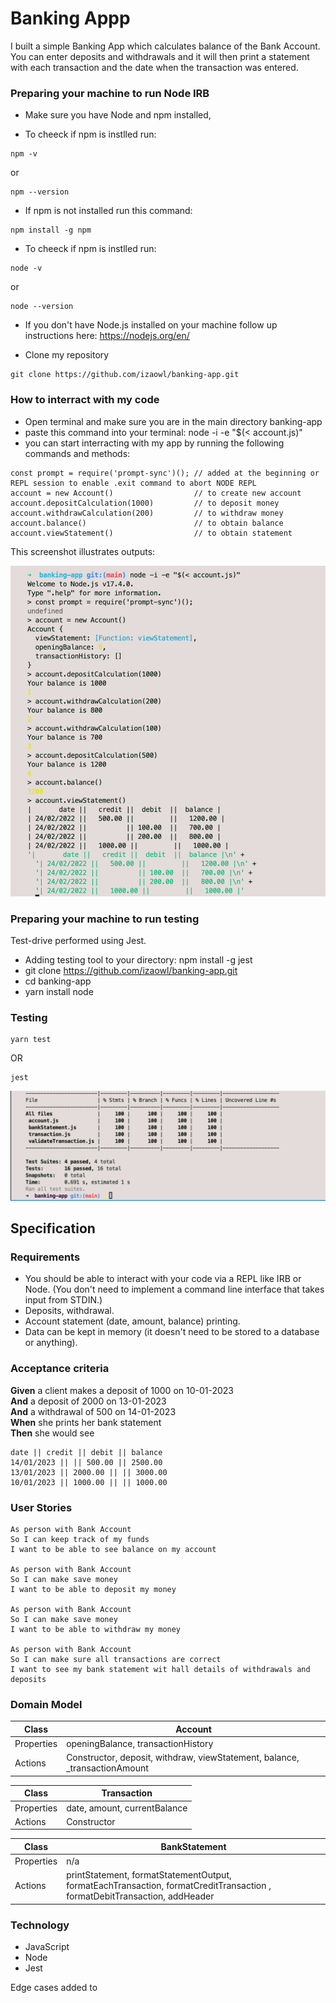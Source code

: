 # Banking Appp

I built a simple Banking App which calculates balance of the Bank Account. You can enter deposits and withdrawals and it will then print a statement with each transaction and the date when the transaction was entered.


### Preparing your machine to run Node IRB

* Make sure you have Node and npm installed,

* To cheeck if npm is instlled run:
```
npm -v  
```
or
```
npm --version
```
* If npm is not installed run this command:
```
npm install -g npm
```

* To cheeck if npm is instlled run:
```
node -v
```
or
```
node --version
```
* If you don't have Node.js installed on your machine follow up instructions here: https://nodejs.org/en/

* Clone my repository
```
git clone https://github.com/izaowl/banking-app.git
```

### How to interract with my code

* Open terminal and make sure you are in the main directory banking-app
* paste this command into your terminal: node -i -e "$(< account.js)"
* you can start interracting with my app by running the following commands and methods:

```
const prompt = require('prompt-sync')(); // added at the beginning or REPL session to enable .exit command to abort NODE REPL
account = new Account()                  // to create new account
account.depositCalculation(1000)         // to deposit money
account.withdrawCalculation(200)         // to withdraw money
account.balance()                        // to obtain balance
account.viewStatement()                  // to obtain statement
```
This screenshot illustrates outputs:

![Alt text](/images/REPL_Node_output.png?raw=true "REPL Node output")

### Preparing your machine to run testing
Test-drive performed using Jest.

* Adding testing tool to your directory: npm install -g jest
* git clone https://github.com/izaowl/banking-app.git
* cd banking-app
* yarn install node

### Testing

```
yarn test
```
OR
```
jest
```
![Alt text](/images/code_coverage.png?raw=true "Code coverage")

## Specification

### Requirements

- You should be able to interact with your code via a REPL like IRB or Node. (You don't need to implement a command line interface that takes input from STDIN.)
- Deposits, withdrawal.
- Account statement (date, amount, balance) printing.
- Data can be kept in memory (it doesn't need to be stored to a database or anything).

### Acceptance criteria

**Given** a client makes a deposit of 1000 on 10-01-2023  
**And** a deposit of 2000 on 13-01-2023  
**And** a withdrawal of 500 on 14-01-2023  
**When** she prints her bank statement  
**Then** she would see

```
date || credit || debit || balance
14/01/2023 || || 500.00 || 2500.00
13/01/2023 || 2000.00 || || 3000.00
10/01/2023 || 1000.00 || || 1000.00

```

### User Stories

```
As person with Bank Account
So I can keep track of my funds
I want to be able to see balance on my account

As person with Bank Account
So I can make save money
I want to be able to deposit my money

As person with Bank Account
So I can make save money
I want to be able to withdraw my money

As person with Bank Account
So I can make sure all transactions are correct
I want to see my bank statement wit hall details of withdrawals and deposits
```

### Domain Model


| Class         | Account                                                                    |
|---------------|----------------------------------------------------------------------------|
| Properties    | openingBalance, transactionHistory                                         |
| Actions       | Constructor, deposit, withdraw, viewStatement, balance, _transactionAmount |                        |

| Class         | Transaction                  |
|---------------|------------------------------|
| Properties    | date, amount, currentBalance |
| Actions       | Constructor                  |

| Class         | BankStatement
|---------------|---------------------------------------------------------------------------------------------------------------------------|
| Properties    |   n/a                                                                                                                     | 
| Actions       | printStatement, formatStatementOutput, formatEachTransaction, formatCreditTransaction , formatDebitTransaction, addHeader |

### Technology
* JavaScript
* Node
* Jest


Edge cases added to 

